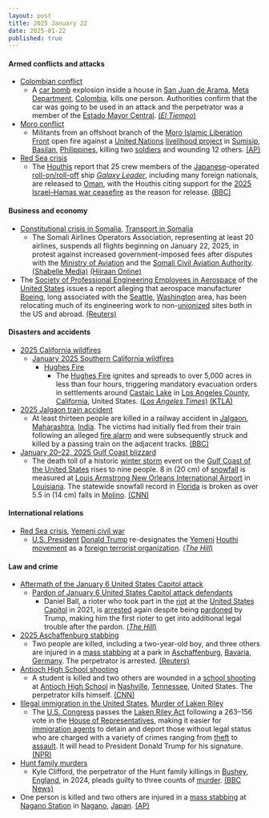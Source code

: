 ```yaml
---
layout: post
title: 2025 January 22
date: 2025-01-22
published: true
---
```



#### Armed conflicts and attacks

* [Colombian conflict](https://en.wikipedia.org/wiki/Colombian_conflict "Colombian conflict")
  * A [car bomb](https://en.wikipedia.org/wiki/Car_bomb "Car bomb") explosion inside a house in [San Juan de Arama](https://en.wikipedia.org/wiki/San_Juan_de_Arama "San Juan de Arama"), [Meta Department](https://en.wikipedia.org/wiki/Meta_Department "Meta Department"), [Colombia](https://en.wikipedia.org/wiki/Colombia "Colombia"), kills one person. Authorities confirm that the car was going to be used in an attack and the perpetrator was a member of the [Estado Mayor Central](https://en.wikipedia.org/wiki/Revolutionary_Armed_Forces_of_Colombia "Revolutionary Armed Forces of Colombia"). [(*El Tiempo*)](https://www.eltiempo.com/colombia/otras-ciudades/alerta-en-meta-por-explosion-de-carro-bomba-que-se-activo-cuando-terrorista-lo-manipulaba-quien-esta-detras-3420193)
* [Moro conflict](https://en.wikipedia.org/wiki/Moro_conflict "Moro conflict")
  * Militants from an offshoot branch of the [Moro Islamic Liberation Front](https://en.wikipedia.org/wiki/Moro_Islamic_Liberation_Front "Moro Islamic Liberation Front") open fire against a [United Nations](https://en.wikipedia.org/wiki/United_Nations "United Nations") [livelihood project](https://en.wikipedia.org/wiki/UNDP "UNDP") in [Sumisip](https://en.wikipedia.org/wiki/Sumisip "Sumisip"), [Basilan](https://en.wikipedia.org/wiki/Basilan "Basilan"), [Philippines](https://en.wikipedia.org/wiki/Philippines "Philippines"), killing two [soldiers](https://en.wikipedia.org/wiki/Philippine_Army "Philippine Army") and wounding 12 others. [(AP)](https://apnews.com/article/philippines-attack-moro-rebels-peace-deal-undp-7037a64c90095cdda20cccfb3986b59c)
* [Red Sea crisis](https://en.wikipedia.org/wiki/Red_Sea_crisis "Red Sea crisis")
  * The [Houthis](https://en.wikipedia.org/wiki/Houthi "Houthi") report that 25 crew members of the [Japanese](https://en.wikipedia.org/wiki/Japan "Japan")-operated [roll-on/roll-off](https://en.wikipedia.org/wiki/Roll-on/roll-off "Roll-on/roll-off") ship *[Galaxy Leader](https://en.wikipedia.org/wiki/Galaxy_Leader "Galaxy Leader")*, including many foreign nationals, are released to [Oman](https://en.wikipedia.org/wiki/Oman "Oman"), with the Houthis citing support for the [2025 Israel–Hamas war ceasefire](https://en.wikipedia.org/wiki/2025_Israel%E2%80%93Hamas_war_ceasefire "2025 Israel–Hamas war ceasefire") as the reason for release. [(BBC)](https://www.bbc.com/news/articles/c9d5q0jn067o)

#### Business and economy

* [Constitutional crisis in Somalia](https://en.wikipedia.org/wiki/Constitutional_crisis_in_Somalia "Constitutional crisis in Somalia"), [Transport in Somalia](https://en.wikipedia.org/wiki/Transport_in_Somalia "Transport in Somalia")
  * The Somali Airlines Operators Association, representing at least 20 airlines, suspends all flights beginning on January 22, 2025, in protest against increased government-imposed fees after disputes with the [Ministry of Aviation](https://en.wikipedia.org/wiki/Ministry_of_Aviation_%28Somalia%29 "Ministry of Aviation (Somalia)") and the [Somali Civil Aviation Authority](https://en.wikipedia.org/wiki/Somali_Civil_Aviation_Authority "Somali Civil Aviation Authority"). [(Shabelle Media)](https://shabellemedia.com/somali-airlines-ground-flights-over-government-dispute/) [(Hiiraan Online)](https://www.hiiraan.com/news4/2025/Jan/199914/somali_airlines_halt_flights_nationwide_in_protest_against_fee_increases.aspx)
* The [Society of Professional Engineering Employees in Aerospace](https://en.wikipedia.org/wiki/Society_of_Professional_Engineering_Employees_in_Aerospace "Society of Professional Engineering Employees in Aerospace") of the [United States](https://en.wikipedia.org/wiki/United_States "United States") issues a report alleging that aerospace manufacturer [Boeing](https://en.wikipedia.org/wiki/Boeing "Boeing"), long associated with the [Seattle](https://en.wikipedia.org/wiki/Seattle "Seattle"), [Washington](https://en.wikipedia.org/wiki/Washington_%28state%29 "Washington (state)") area, has been relocating much of its engineering work to non-[unionized](https://en.wikipedia.org/wiki/Labor_unions_in_the_United_States "Labor unions in the United States") sites both in the US and abroad. [(Reuters)](https://www.reuters.com/business/aerospace-defense/union-investigates-claims-that-boeing-is-sending-work-non-union-locations-2025-01-23/)

#### Disasters and accidents

* [2025 California wildfires](https://en.wikipedia.org/wiki/2025_California_wildfires "2025 California wildfires")
  * [January 2025 Southern California wildfires](https://en.wikipedia.org/wiki/January_2025_Southern_California_wildfires "January 2025 Southern California wildfires")
    * [Hughes Fire](https://en.wikipedia.org/wiki/Hughes_Fire "Hughes Fire")
      * The [Hughes Fire](https://en.wikipedia.org/wiki/Hughes_Fire "Hughes Fire") ignites and spreads to over 5,000 acres in less than four hours, triggering mandatory evacuation orders in settlements around [Castaic Lake](https://en.wikipedia.org/wiki/Castaic_Lake "Castaic Lake") in [Los Angeles County](https://en.wikipedia.org/wiki/Los_Angeles_County%2C_California "Los Angeles County, California"), [California](https://en.wikipedia.org/wiki/California "California"), United States. [(*Los Angeles Times*)](https://www.latimes.com/california/story/2025-01-22/hughes-fire-evacuations-road-closures-shelters) [(KTLA)](https://ktla.com/news/california/wildfires/photos-hughes-fire-ignites-expands-rapidly-across-southern-california-mountainside/)
* [2025 Jalgaon train accident](https://en.wikipedia.org/wiki/2025_Jalgaon_train_accident "2025 Jalgaon train accident")
  * At least thirteen people are killed in a railway accident in [Jalgaon](https://en.wikipedia.org/wiki/Jalgaon "Jalgaon"), [Maharashtra](https://en.wikipedia.org/wiki/Maharashtra "Maharashtra"), [India](https://en.wikipedia.org/wiki/India "India"). The victims had initially fled from their train following an alleged [fire alarm](https://en.wikipedia.org/wiki/Fire_alarm "Fire alarm") and were subsequently struck and killed by a passing train on the adjacent tracks. [(BBC)](https://www.bbc.com/news/articles/cly9zrpvjm0o)
* [January 20–22, 2025 Gulf Coast blizzard](https://en.wikipedia.org/wiki/January_20%E2%80%9322%2C_2025_Gulf_Coast_blizzard "January 20–22, 2025 Gulf Coast blizzard")
  * The death toll of a historic [winter storm](https://en.wikipedia.org/wiki/Winter_storm "Winter storm") event on the [Gulf Coast of the United States](https://en.wikipedia.org/wiki/Gulf_Coast_of_the_United_States "Gulf Coast of the United States") rises to nine people. 8 in (20 cm) of [snowfall](https://en.wikipedia.org/wiki/Snowfall "Snowfall") is measured at [Louis Armstrong New Orleans International Airport](https://en.wikipedia.org/wiki/Louis_Armstrong_New_Orleans_International_Airport "Louis Armstrong New Orleans International Airport") in [Louisiana](https://en.wikipedia.org/wiki/Louisiana "Louisiana"). The statewide snowfall record in [Florida](https://en.wikipedia.org/wiki/Florida "Florida") is broken as over 5.5 in (14 cm) falls in [Molino](https://en.wikipedia.org/wiki/Molino%2C_Florida "Molino, Florida"). [(CNN)](https://www.cnn.com/2025/01/21/weather/winter-storm-south-tuesday-hnk/index.html)

#### International relations

* [Red Sea crisis](https://en.wikipedia.org/wiki/Red_Sea_crisis "Red Sea crisis"), [Yemeni civil war](https://en.wikipedia.org/wiki/Yemeni_civil_war_%282014%E2%80%93present%29 "Yemeni civil war (2014–present)")
  * [U.S. President](https://en.wikipedia.org/wiki/President_of_the_United_States "President of the United States") [Donald Trump](https://en.wikipedia.org/wiki/Donald_Trump "Donald Trump") re-designates the [Yemeni](https://en.wikipedia.org/wiki/Yemen "Yemen") [Houthi movement](https://en.wikipedia.org/wiki/Houthi_movement "Houthi movement") as a [foreign terrorist organization](https://en.wikipedia.org/wiki/United_States_Department_of_State_list_of_Foreign_Terrorist_Organizations "United States Department of State list of Foreign Terrorist Organizations"). [(*The Hill*)](https://thehill.com/policy/international/5101521-trump-houthis-yemen-terrorist-designation/)

#### Law and crime

* [Aftermath of the January 6 United States Capitol attack](https://en.wikipedia.org/wiki/Aftermath_of_the_January_6_United_States_Capitol_attack "Aftermath of the January 6 United States Capitol attack")
  * [Pardon of January 6 United States Capitol attack defendants](https://en.wikipedia.org/wiki/Pardon_of_January_6_United_States_Capitol_attack_defendants "Pardon of January 6 United States Capitol attack defendants")
    * Daniel Ball, a rioter who took part in the [riot](https://en.wikipedia.org/wiki/January_6_United_States_Capitol_attack "January 6 United States Capitol attack") at the [United States Capitol](https://en.wikipedia.org/wiki/United_States_Capitol "United States Capitol") in 2021, is [arrested](https://en.wikipedia.org/wiki/Criminal_proceedings_in_the_January_6_United_States_Capitol_attack "Criminal proceedings in the January 6 United States Capitol attack") again despite being [pardoned](https://en.wikipedia.org/wiki/Criminal_pardon "Criminal pardon") by Trump, making him the first rioter to get into additional legal trouble after the pardon. [(*The Hill*)](https://thehill.com/regulation/court-battles/5100384-daniel-ball-arrest-gun-charges-jan-6-pardon/amp/)
* [2025 Aschaffenburg stabbing](https://en.wikipedia.org/wiki/2025_Aschaffenburg_stabbing "2025 Aschaffenburg stabbing")
  * Two people are killed, including a two-year-old boy, and three others are injured in a [mass stabbing](https://en.wikipedia.org/wiki/Mass_stabbing "Mass stabbing") at a park in [Aschaffenburg](https://en.wikipedia.org/wiki/Aschaffenburg "Aschaffenburg"), [Bavaria](https://en.wikipedia.org/wiki/Bavaria "Bavaria"), [Germany](https://en.wikipedia.org/wiki/Germany "Germany"). The perpetrator is arrested. [(Reuters)](https://www.reuters.com/world/europe/suspect-arrested-after-two-killed-knife-attack-german-park-2025-01-22/)
* [Antioch High School shooting](https://en.wikipedia.org/wiki/Antioch_High_School_shooting "Antioch High School shooting")
  * A student is killed and two others are wounded in a [school shooting](https://en.wikipedia.org/wiki/School_shooting "School shooting") at [Antioch High School](https://en.wikipedia.org/wiki/Antioch_High_School_%28Tennessee%29 "Antioch High School (Tennessee)") in [Nashville](https://en.wikipedia.org/wiki/Nashville%2C_Tennessee "Nashville, Tennessee"), [Tennessee](https://en.wikipedia.org/wiki/Tennessee "Tennessee"), United States. The perpetrator kills himself. [(CNN)](https://www.cnn.com/2025/01/22/us/antioch-high-school-shooting-nashville/index.html)
* [Illegal immigration in the United States](https://en.wikipedia.org/wiki/Illegal_immigration_in_the_United_States "Illegal immigration in the United States"), [Murder of Laken Riley](https://en.wikipedia.org/wiki/Murder_of_Laken_Riley "Murder of Laken Riley")
  * The [U.S. Congress](https://en.wikipedia.org/wiki/United_States_Congress "United States Congress") passes the [Laken Riley Act](https://en.wikipedia.org/wiki/Laken_Riley_Act "Laken Riley Act") following a 263–156 vote in the [House of Representatives](https://en.wikipedia.org/wiki/United_States_House_of_Representatives "United States House of Representatives"), making it easier for [immigration agents](https://en.wikipedia.org/wiki/U.S._Immigration_and_Customs_Enforcement "U.S. Immigration and Customs Enforcement") to detain and deport those without legal status who are charged with a variety of crimes ranging from [theft](https://en.wikipedia.org/wiki/Theft "Theft") to [assault](https://en.wikipedia.org/wiki/Assault "Assault"). It will head to President Donald Trump for his signature. [(NPR)](https://www.npr.org/2025/01/22/nx-s1-5253926/congress-laken-riley-act)
* [Hunt family murders](https://en.wikipedia.org/wiki/Hunt_family_murders "Hunt family murders")
  * Kyle Clifford, the perpetrator of the Hunt family killings in [Bushey](https://en.wikipedia.org/wiki/Bushey "Bushey"), [England](https://en.wikipedia.org/wiki/England "England"), in 2024, pleads guilty to three counts of [murder](https://en.wikipedia.org/wiki/Murder "Murder"). [(BBC News)](https://www.bbc.com/news/articles/cy8pd7dn8v6o)
* One person is killed and two others are injured in a [mass stabbing](https://en.wikipedia.org/wiki/Mass_stabbing "Mass stabbing") at [Nagano Station](https://en.wikipedia.org/wiki/Nagano_Station "Nagano Station") in [Nagano](https://en.wikipedia.org/wiki/Nagano_%28city%29 "Nagano (city)"), [Japan](https://en.wikipedia.org/wiki/Japan "Japan"). [(AP)](https://apnews.com/article/japan-nagano-stabbing-train-station-524044f684df1c62cbf2036bee7bfdcd)
